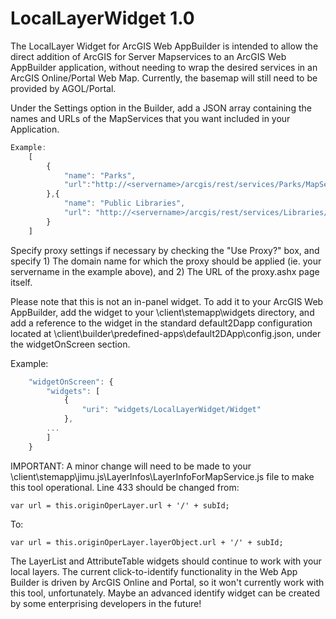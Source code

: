 LocalLayerWidget 1.0
==

The LocalLayer Widget for ArcGIS Web AppBuilder is intended to allow the direct addition of ArcGIS for Server Mapservices to an ArcGIS Web AppBuilder application, without needing to wrap the desired services in an ArcGIS Online/Portal Web Map.  Currently, the basemap will still need to be provided by AGOL/Portal.

Under the Settings option in the Builder, add a JSON array containing the names and URLs of the MapServices that you want included in your Application.  

```javascript
Example:
	[
		{
			"name": "Parks",
			"url":"http://<servername>/arcgis/rest/services/Parks/MapServer"
		},{
			"name": "Public Libraries",
			"url": "http://<servername>/arcgis/rest/services/Libraries/MapServer"
		}
	]
```

Specify proxy settings if necessary by checking the "Use Proxy?" box, and specify 1) The domain name for which the proxy should be applied (ie. your servername in the example above), and 2) The URL of the proxy.ashx page itself.

Please note that this is not an in-panel widget.  To add it to your ArcGIS Web AppBuilder, add the widget to your \client\stemapp\widgets directory, and add a reference to the widget in the standard default2Dapp configuration located at \client\builder\predefined-apps\default2DApp\config.json, under the widgetOnScreen section.

Example:
```javascript
	"widgetOnScreen": {
		"widgets": [
			{
				"uri": "widgets/LocalLayerWidget/Widget"
      		},
      	...
      	]
	}
```

IMPORTANT: A minor change will need to be made to your \client\stemapp\jimu.js\LayerInfos\LayerInfoForMapService.js file to make this tool operational.  Line 433 should be changed from:
```
var url = this.originOperLayer.url + '/' + subId;
```

To:
```
var url = this.originOperLayer.layerObject.url + '/' + subId;
```

The LayerList and AttributeTable widgets should continue to work with your local layers.  The current click-to-identify functionality in the Web App Builder is driven by ArcGIS Online and Portal, so it won't currently work with this tool, unfortunately.  Maybe an advanced identify widget can be created by some enterprising developers in the future!